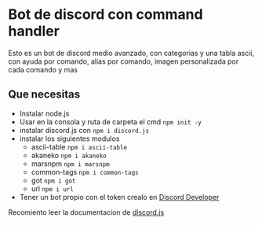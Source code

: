 # Bot de discord con command handler

Esto es un bot de discord medio avanzado, con categorias y una tabla ascii, con ayuda por comando, alias por comando, imagen personalizada por cada comando y mas

## Que necesitas

- Instalar node.js
- Usar en la consola y ruta de carpeta el cmd `npm init -y`
- instalar discord.js con `npm i discord.js`
- instalar los siguientes modulos
  - ascii-table `npm i ascii-table`
  - akaneko `npm i akaneko`
  - marsnpm `npm i marsnpm`
  - common-tags `npm i common-tags`
  - got `npm i got`
  - url `npm i url`
- Tener un bot propio con el token crealo en [Discord Developer](https://discord.com/developers/applications)


Recomiento leer la documentacion de [discord.js](https://discord.js.org/#/docs/main/stable/general/welcome)

